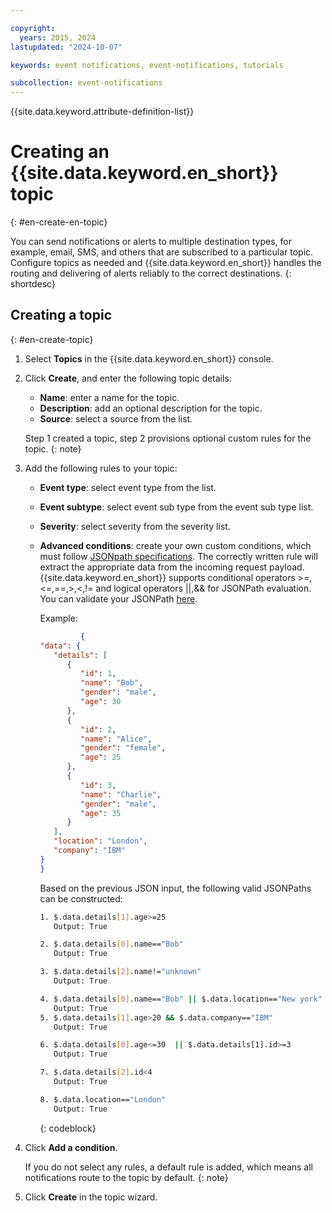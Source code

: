 ```yaml
---

copyright:
  years: 2015, 2024
lastupdated: "2024-10-07"

keywords: event notifications, event-notifications, tutorials

subcollection: event-notifications
---
```


{{site.data.keyword.attribute-definition-list}}

# Creating an {{site.data.keyword.en_short}} topic
{: #en-create-en-topic}

You can send notifications or alerts to multiple destination types, for example, email, SMS, and others that are subscribed to a particular topic. Configure topics as needed and {{site.data.keyword.en_short}} handles the routing and delivering of alerts reliably to the correct destinations.
{: shortdesc}

## Creating a topic
{: #en-create-topic}

1. Select **Topics** in the {{site.data.keyword.en_short}} console.

1. Click **Create**, and enter the following topic details:
   - **Name**: enter a name for the topic.
   - **Description**: add an optional description for the topic.
   - **Source**: select a source from the list.

    Step 1 created a topic, step 2 provisions optional custom rules for the topic.
    {: note}

1. Add the following rules to your topic:

   - **Event type**: select event type from the list.
   - **Event subtype**: select event sub type from the event sub type list.
   - **Severity**: select severity from the severity list.
   - **Advanced conditions**: create your own custom conditions, which must follow [JSONpath specifications](https://goessner.net/articles/JsonPath/). The correctly written rule will extract the appropriate data from the incoming request payload. {{site.data.keyword.en_short}} supports conditional operators >=,<=,==,>,<,!= and logical operators ||,&& for JSONPath evaluation. You can validate your JSONPath [here](https://jsonpath.com/).

      Example:

      ```JSON
               {
      "data": {
         "details": [
            {
               "id": 1,
               "name": "Bob",
               "gender": "male",
               "age": 30
            },
            {
               "id": 2,
               "name": "Alice",
               "gender": "female",
               "age": 25
            },
            {
               "id": 3,
               "name": "Charlie",
               "gender": "male",
               "age": 35
            }
         ],
         "location": "London",
         "company": "IBM"
      }
      }
      ```

      Based on the previous JSON input, the following valid JSONPaths can be constructed:

      ```bash
      1. $.data.details[1].age>=25
         Output: True

      2. $.data.details[0].name=="Bob"
         Output: True

      3. $.data.details[2].name!="unknown"
         Output: True

      4. $.data.details[0].name=="Bob" || $.data.location=="New york"
         Output: True
      5. $.data.details[1].age>20 && $.data.company=="IBM"
         Output: True

      6. $.data.details[0].age<=30  || $.data.details[1].id>=3
         Output: True

      7. $.data.details[2].id<4
         Output: True

      8. $.data.location=="London"
         Output: True
      ```
      {: codeblock}




1. Click **Add a condition**.

    If you do not select any rules, a default rule is added, which means all notifications route to the topic by default.
    {: note}

1. Click **Create** in the topic wizard.
